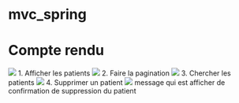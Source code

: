 # mvc_spring
<h1>Compte rendu</h1>
<img src="C:\Users\PC\Desktop\4IIR-S2\JEE\TP\MVC-SPRING/Capture/cap1.png">
1. Afficher les patients
<img src="C:\Users\PC\Desktop\4IIR-S2\JEE\TP\MVC-SPRING/Capture/cap2.png">
2. Faire la pagination
<img src="C:\Users\PC\Desktop\4IIR-S2\JEE\TP\MVC-SPRING/Capture/cap3.png">
3. Chercher les patients
<img src="C:\Users\PC\Desktop\4IIR-S2\JEE\TP\MVC-SPRING/Capture/cap4.png">
4. Supprimer un patient
<img src="C:\Users\PC\Desktop\4IIR-S2\JEE\TP\MVC-SPRING/Capture/cap5.png">
message qui est afficher de confirmation de suppression du patient
